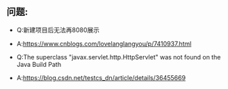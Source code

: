 ﻿﻿## 问题:- Q:新建项目后无法再8080展示- A:https://www.cnblogs.com/lovelanglangyou/p/7410937.html- Q:The superclass "javax.servlet.http.HttpServlet" was not found on the Java Build Path- A:https://blog.csdn.net/testcs_dn/article/details/36455669
